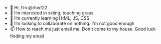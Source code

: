 - 👋 Hi, I’m @rhwf22
- 👀 I’m interested in skiing, touching grass
- 🌱 I’m currently learning HtML, JS, CSS
- 💞️ I’m looking to collaborate on nothing. I'm not good enough
- 📫 How to reach me just email me. Don't come to my house. Good luck finding my email

<!---
rhwf22/rhwf22 is a ✨ special ✨ repository because its `README.md` (this file) appears on your GitHub profile.
You can click the Preview link to take a look at your changes.
--->
